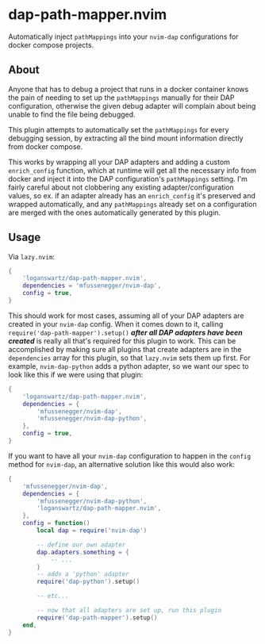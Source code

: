 # dap-path-mapper.nvim

Automatically inject `pathMappings` into your `nvim-dap` configurations for
docker compose projects.

## About

Anyone that has to debug a project that runs in a docker container knows the
pain of needing to set up the `pathMappings` manually for their DAP
configuration, otherwise the given debug adapter will complain about being
unable to find the file being debugged.

This plugin attempts to automatically set the `pathMappings` for every debugging
session, by extracting all the bind mount information directly from docker
compose.

This works by wrapping all your DAP adapters and adding a custom `enrich_config`
function, which at runtime will get all the necessary info from docker and
inject it into the DAP configuration's `pathMappings` setting. I'm fairly
careful about not clobbering any existing adapter/configuration values, so ex.
if an adapter already has an `enrich_config` it's preserved and wrapped
automatically, and any `pathMappings` already set on a configuration are merged
with the ones automatically generated by this plugin.

## Usage

Via `lazy.nvim`:

```lua
{
    'loganswartz/dap-path-mapper.nvim',
    dependencies = 'mfussenegger/nvim-dap',
    config = true,
}
```

This should work for most cases, assuming all of your DAP adapters are created
in your `nvim-dap` config. When it comes down to it, calling
`require('dap-path-mapper').setup()` ***after all DAP adapters have been
created*** is really all that's required for this plugin to work. This can be
accomplished by making sure all plugins that create adapters are in the
`dependencies` array for this plugin, so that `lazy.nvim` sets them up first.
For example, `nvim-dap-python` adds a python adapter, so we want our spec to
look like this if we were using that plugin:

```lua
{
    'loganswartz/dap-path-mapper.nvim',
    dependencies = {
        'mfussenegger/nvim-dap',
        'mfussenegger/nvim-dap-python',
    },
    config = true,
}
```

If you want to have all your `nvim-dap` configuration to happen in the `config`
method for `nvim-dap`, an alternative solution like this would also work:

```lua
{
    'mfussenegger/nvim-dap',
    dependencies = {
        'mfussenegger/nvim-dap-python',
        'loganswartz/dap-path-mapper.nvim',
    },
    config = function()
        local dap = require('nvim-dap')

        -- define our own adapter
        dap.adapters.something = {
            -- ...
        }
        -- adds a 'python' adapter
        require('dap-python').setup()

        -- etc...

        -- now that all adapters are set up, run this plugin
        require('dap-path-mapper').setup()
    end,
}
```
